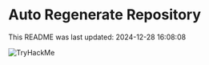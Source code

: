 # Auto Regenerate Repository

This README was last updated: 2024-12-28 16:08:08

 ![TryHackMe](https://tryhackme.com/badge/533634)